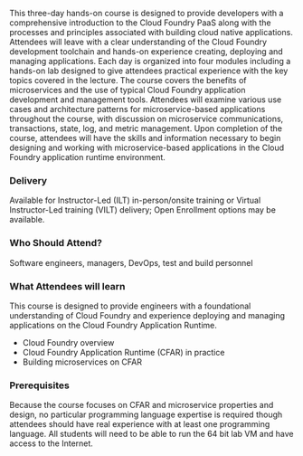 <!-- Cloud Foundry Foundation for Developers -->

This three-day hands-on course is designed to provide developers with a comprehensive introduction to the Cloud Foundry PaaS along with the processes and principles associated with building cloud native applications. Attendees will leave with a clear understanding of the Cloud Foundry development toolchain and hands-on experience creating, deploying and managing applications. Each day is organized into four modules including a hands-on lab designed to give attendees practical experience with the key topics covered in the lecture. The course covers the benefits of microservices and the use of typical Cloud Foundry application development and management tools. Attendees will examine various use cases and architecture patterns for microservice-based applications throughout the course, with discussion on microservice communications, transactions, state, log, and metric management. Upon completion of the course, attendees will have the skills and information necessary to begin designing and working with microservice-based applications in the Cloud Foundry application runtime environment.


### Delivery

Available for Instructor-Led (ILT) in-person/onsite training or Virtual Instructor-Led training (VILT) delivery; Open Enrollment options may be available.


### Who Should Attend?

Software engineers, managers, DevOps, test and build personnel


### What Attendees will learn

This course is designed to provide engineers with a foundational understanding of Cloud Foundry and experience deploying
and managing applications on the Cloud Foundry Application Runtime.

- Cloud Foundry overview
- Cloud Foundry Application Runtime (CFAR) in practice
- Building microservices on CFAR


### Prerequisites

Because the course focuses on CFAR and microservice properties and design, no particular programming language expertise
is required though attendees should have real experience with at least one programming language. All students will need
to be able to run the 64 bit lab VM and have access to the Internet.



